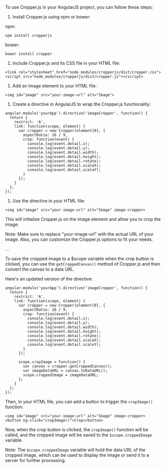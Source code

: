 To use Cropper.js in your AngularJS project, you can follow these steps:

1. Install Cropper.js using npm or bower:

npm:

```
npm install cropperjs
```

bower:

```
bower install cropper
```

1. Include Cropper.js and its CSS file in your HTML file:

```
<link rel="stylesheet" href="node_modules/cropperjs/dist/cropper.css">
<script src="node_modules/cropperjs/dist/cropper.js"></script>
```

1. Add an image element to your HTML file:

```
<img id="image" src="your-image-url" alt="Image">
```

1. Create a directive in AngularJS to wrap the Cropper.js functionality:

```
angular.module('yourApp').directive('imageCropper', function() {
  return {
    restrict: 'A',
    link: function(scope, element) {
      var cropper = new Cropper(element[0], {
        aspectRatio: 16 / 9,
        crop: function(event) {
          console.log(event.detail.x);
          console.log(event.detail.y);
          console.log(event.detail.width);
          console.log(event.detail.height);
          console.log(event.detail.rotate);
          console.log(event.detail.scaleX);
          console.log(event.detail.scaleY);
        }
      });
    }
  };
});
```

1. Use the directive in your HTML file:

```
<img id="image" src="your-image-url" alt="Image" image-cropper>
```

This will initialize Cropper.js on the image element and allow you to crop the image.

Note: Make sure to replace "your-image-url" with the actual URL of your image. Also, you can customize the Cropper.js options to fit your needs.





...

To save the cropped image to a $scope variable when the crop button is clicked, you can use the `getCroppedCanvas()` method of Cropper.js and then convert the canvas to a data URL.

Here's an updated version of the directive:

```
angular.module('yourApp').directive('imageCropper', function() {
  return {
    restrict: 'A',
    link: function(scope, element) {
      var cropper = new Cropper(element[0], {
        aspectRatio: 16 / 9,
        crop: function(event) {
          console.log(event.detail.x);
          console.log(event.detail.y);
          console.log(event.detail.width);
          console.log(event.detail.height);
          console.log(event.detail.rotate);
          console.log(event.detail.scaleX);
          console.log(event.detail.scaleY);
        }
      });

      scope.cropImage = function() {
        var canvas = cropper.getCroppedCanvas();
        var imageDataURL = canvas.toDataURL();
        scope.croppedImage = imageDataURL;
      };
    }
  };
});
```

Then, in your HTML file, you can add a button to trigger the `cropImage()` function:

```
<img id="image" src="your-image-url" alt="Image" image-cropper>
<button ng-click="cropImage()">Crop</button>
```

Now, when the crop button is clicked, the `cropImage()` function will be called, and the cropped image will be saved to the `$scope.croppedImage` variable.

Note: The `$scope.croppedImage` variable will hold the data URL of the cropped image, which can be used to display the image or send it to a server for further processing.
